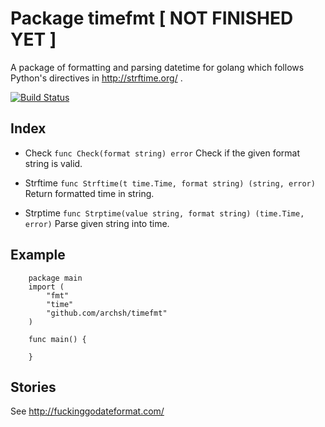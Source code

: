 Package timefmt [ NOT FINISHED YET ]
====================================
A package of formatting and parsing datetime for golang which follows Python's directives in http://strftime.org/ .

[![Build Status](https://travis-ci.org/archsh/timefmt.svg?branch=master)](https://travis-ci.org/archsh/timefmt)

Index
-----
* Check
    `func Check(format string) error`
    Check if the given format string is valid.

* Strftime
    `func Strftime(t time.Time, format string) (string, error)`
    Return formatted time in string.

* Strptime
    `func Strptime(value string, format string) (time.Time, error)`
    Parse given string into time.

Example
-------
        package main
        import (
            "fmt"
            "time"
            "github.com/archsh/timefmt"
        )
        
        func main() {
            
        }


Stories
-------
See http://fuckinggodateformat.com/